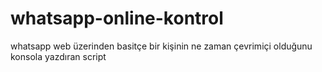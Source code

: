 # whatsapp-online-kontrol
whatsapp web üzerinden basitçe bir kişinin ne zaman çevrimiçi olduğunu konsola yazdıran script
